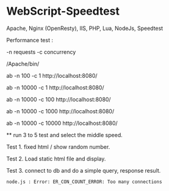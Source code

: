 # WebScript-Speedtest
Apache, Nginx (OpenResty), IIS, 
PHP, Lua, NodeJs, Speedtest

Performance test : 

-n requests
-c concurrency

/Apache/bin/

ab -n 100 -c 1 http://localhost:8080/

ab -n 10000 -c 1 http://localhost:8080/

ab -n 10000 -c 100 http://localhost:8080/

ab -n 10000 -c 1000 http://localhost:8080/

ab -n 10000 -c 10000 http://localhost:8080/

** run 3 to 5 test and select the middle speed.

Test 1. fixed html / show random number.

Test 2. Load static html file and display.

Test 3. connect to db and do a simple query, response result.

    node.js : Error: ER_CON_COUNT_ERROR: Too many connections

